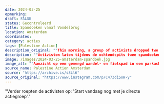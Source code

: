 ```yaml
---
date: 2024-03-25
opmerking: 
draft: FALSE
status: Gecontroleerd
title: Spandoeken vanaf Vondelbrug
location: Amsterdam
coordinates: 
category: acties
tags: [Palestine Action]
description_original: ""This morning, a group of activists dropped two banners over the Vondelbrug, the bridge above Vondelpark, during the 8:30-9:30 morning rush hour. , , The banners read: 'Let Gaza Live', and 'Nederland Financiert, Israël Bombardeert'. , , This action is an attempt to force Dutch Society to not look away from the Genocide happening in Gaza, as well as the complicity and hypocrisy of the Dutch Government. , , Start your direct action group today 🔥""
description: ""Activisten laten tijdens de ochtendspits twee spandoeken vallen vanaf de Vondelbrug boven het Vondelpark in Amsterdam, om te zorgen dat men in Nederland niet wegkijkt van de genocide in Palestina en de medeplichtigheid van Nederland. Op de spandoeken staat: 'Nederland financiert, Israël bombardeert', en 'Laat Gaza leven'.""
image: /images/2024-03-25-amsterdam-spandoek.jpg
image_alt: ""Aanzicht op een gemengd wandel- en fietspad in een parkachtige omgeving met bomen en gras, waarop zo'n twintig mensen zichtbaar zijn. Dwars boven het pad loopt een brug. Vanaf de brug laten twee personen een wit spandoek met daarop in rood-zwarte letters de boodschap: 'Nederland financiert, Israël bombardeert'.""
source_name: Palestine Action Amsterdam
source: "https://archive.is/s8Ll6"
source_original: "https://www.instagram.com/p/C473diSoH-y"
---
```

"Verder roepten de activisten op: 'Start vandaag nog met je directe actiegroep'."
